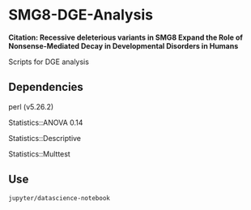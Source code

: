 # SMG8-DGE-Analysis

**Citation: Recessive deleterious variants in SMG8 Expand the Role of Nonsense-Mediated Decay in Developmental Disorders in Humans**

Scripts for DGE analysis

## Dependencies
perl (v5.26.2)

Statistics::ANOVA 0.14

Statistics::Descriptive

Statistics::Multtest

## Use 
`jupyter/datascience-notebook`
